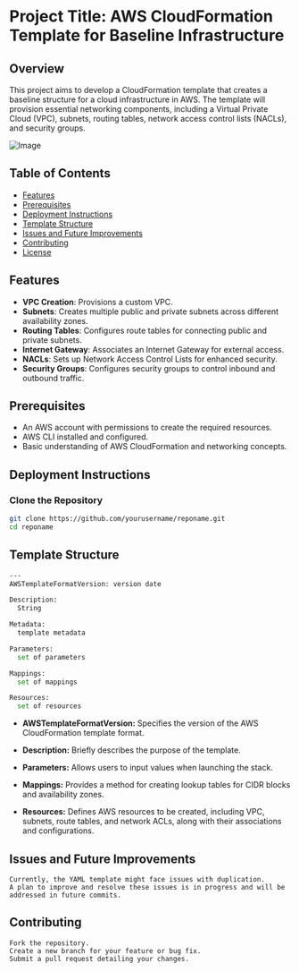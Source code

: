 # Project Title: AWS CloudFormation Template for Baseline Infrastructure

## Overview
This project aims to develop a CloudFormation template that creates a baseline structure for a cloud infrastructure in AWS. The template will provision essential networking components, including a Virtual Private Cloud (VPC), subnets, routing tables, network access control lists (NACLs), and security groups.

![Image](https://github.com/user-attachments/assets/c100f654-228a-4270-9e3b-b9c0759536cf)

## Table of Contents
- [Features](#features)
- [Prerequisites](#prerequisites)
- [Deployment Instructions](#deployment-instructions)
- [Template Structure](#template-structure)
- [Issues and Future Improvements](#issues-and-future-improvements)
- [Contributing](#contributing)
- [License](#license)

## Features
- **VPC Creation**: Provisions a custom VPC.
- **Subnets**: Creates multiple public and private subnets across different availability zones.
- **Routing Tables**: Configures route tables for connecting public and private subnets.
- **Internet Gateway**: Associates an Internet Gateway for external access.
- **NACLs**: Sets up Network Access Control Lists for enhanced security.
- **Security Groups**: Configures security groups to control inbound and outbound traffic.

## Prerequisites
- An AWS account with permissions to create the required resources.
- AWS CLI installed and configured.
- Basic understanding of AWS CloudFormation and networking concepts.

## Deployment Instructions
### Clone the Repository
```bash
git clone https://github.com/yourusername/reponame.git
cd reponame
```

## Template Structure
```bash
---
AWSTemplateFormatVersion: version date

Description:
  String

Metadata:
  template metadata

Parameters:
  set of parameters

Mappings:
  set of mappings

Resources:
  set of resources
```

- **AWSTemplateFormatVersion:** Specifies the version of the AWS CloudFormation template format.

- **Description:** Briefly describes the purpose of the template.

- **Parameters:** Allows users to input values when launching the stack.

- **Mappings:** Provides a method for creating lookup tables for CIDR blocks and availability zones.

- **Resources:** Defines AWS resources to be created, including VPC, subnets, route tables, and network ACLs, along with their associations and configurations.

## Issues and Future Improvements

```
Currently, the YAML template might face issues with duplication.
A plan to improve and resolve these issues is in progress and will be addressed in future commits.
```

## Contributing
```
Fork the repository.
Create a new branch for your feature or bug fix.
Submit a pull request detailing your changes.
```
